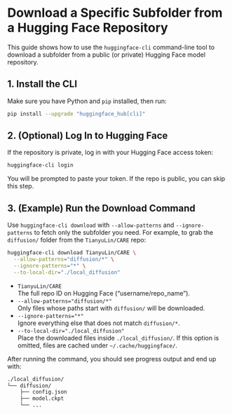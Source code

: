 # Download a Specific Subfolder from a Hugging Face Repository

This guide shows how to use the `huggingface-cli` command-line tool to download a subfolder from a public (or private) Hugging Face model repository.

## 1. Install the CLI

Make sure you have Python and `pip` installed, then run:

```bash
pip install --upgrade "huggingface_hub[cli]"
```

## 2. (Optional) Log In to Hugging Face

If the repository is private, log in with your Hugging Face access token:

```bash
huggingface-cli login
```

You will be prompted to paste your token.
If the repo is public, you can skip this step.

## 3. (Example) Run the Download Command

Use `huggingface-cli download` with `--allow-patterns` and `--ignore-patterns` to fetch only the subfolder you need. For example, to grab the `diffusion/` folder from the `TianyuLin/CARE` repo:

```bash
huggingface-cli download TianyuLin/CARE \
  --allow-patterns="diffusion/*" \
  --ignore-patterns="*" \
  --to-local-dir="./local_diffusion"
```

- `TianyuLin/CARE`  
  The full repo ID on Hugging Face (“username/repo_name”).  
- `--allow-patterns="diffusion/*"`  
  Only files whose paths start with `diffusion/` will be downloaded.  
- `--ignore-patterns="*"`  
  Ignore everything else that does not match `diffusion/*`.  
- `--to-local-dir="./local_diffusion"`  
  Place the downloaded files inside `./local_diffusion/`. If this option is omitted, files are cached under `~/.cache/huggingface/`.

After running the command, you should see progress output and end up with:

```bash
./local_diffusion/
└── diffusion/
    ├── config.json
    ├── model.ckpt
    └── ...
```
